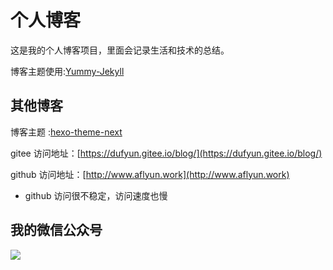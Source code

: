 # 个人博客

这是我的个人博客项目，里面会记录生活和技术的总结。


博客主题使用:[Yummy-Jekyll](https://github.com/DONGChuan/Yummy-Jekyll)


## 其他博客

博客主题 :[hexo-theme-next](https://github.com/iissnan/hexo-theme-next)

gitee 访问地址：[https://dufyun.gitee.io/blog/](https://dufyun.gitee.io/blog/)

github 访问地址：[http://www.aflyun.work](http://www.aflyun.work) 
- github 访问很不稳定，访问速度也慢


## 我的微信公众号

![](https://i.loli.net/2019/11/23/uRZ65lMBENTnvzm.png)
